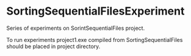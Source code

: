 # SortingSequentialFilesExperiment
Series of experiments on SorintSequentialFiles project.

To run experiments project1.exe compiled from SortingSequentialFiles should be placed in project directory.
